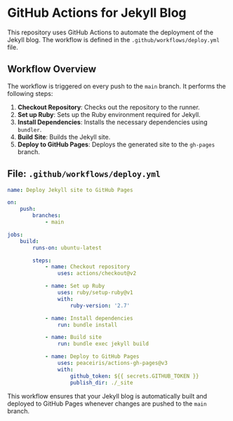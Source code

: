 # GitHub Actions for Jekyll Blog

This repository uses GitHub Actions to automate the deployment of the Jekyll blog. The workflow is defined in the `.github/workflows/deploy.yml` file.

## Workflow Overview

The workflow is triggered on every push to the `main` branch. It performs the following steps:

1. **Checkout Repository**: Checks out the repository to the runner.
2. **Set up Ruby**: Sets up the Ruby environment required for Jekyll.
3. **Install Dependencies**: Installs the necessary dependencies using `bundler`.
4. **Build Site**: Builds the Jekyll site.
5. **Deploy to GitHub Pages**: Deploys the generated site to the `gh-pages` branch.

## File: `.github/workflows/deploy.yml`

```yaml
name: Deploy Jekyll site to GitHub Pages

on:
    push:
        branches:
            - main

jobs:
    build:
        runs-on: ubuntu-latest

        steps:
            - name: Checkout repository
                uses: actions/checkout@v2

            - name: Set up Ruby
                uses: ruby/setup-ruby@v1
                with:
                    ruby-version: '2.7'

            - name: Install dependencies
                run: bundle install

            - name: Build site
                run: bundle exec jekyll build

            - name: Deploy to GitHub Pages
                uses: peaceiris/actions-gh-pages@v3
                with:
                    github_token: ${{ secrets.GITHUB_TOKEN }}
                    publish_dir: ./_site
```

This workflow ensures that your Jekyll blog is automatically built and deployed to GitHub Pages whenever changes are pushed to the `main` branch.